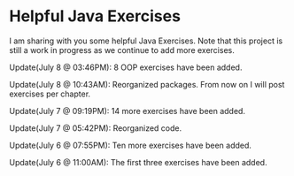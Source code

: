 # Helpful Java Exercises
I am sharing with you some helpful Java Exercises. Note that this project is still a work in progress as we continue to add more exercises.

Update(July 8 @ 03:46PM): 8 OOP exercises have been added.

Update(July 8 @ 10:43AM): Reorganized packages. From now on I will post exercises per chapter.

Update(July 7 @ 09:19PM): 14 more exercises have been added.

Update(July 7 @ 05:42PM): Reorganized code.

Update(July 6 @ 07:55PM): Ten more exercises have been added.

Update(July 6 @ 11:00AM): The first three exercises have been added.
